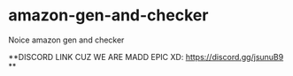 # amazon-gen-and-checker
Noice amazon gen and checker

**DISCORD LINK CUZ WE ARE MADD EPIC XD: https://discord.gg/jsunuB9 **
